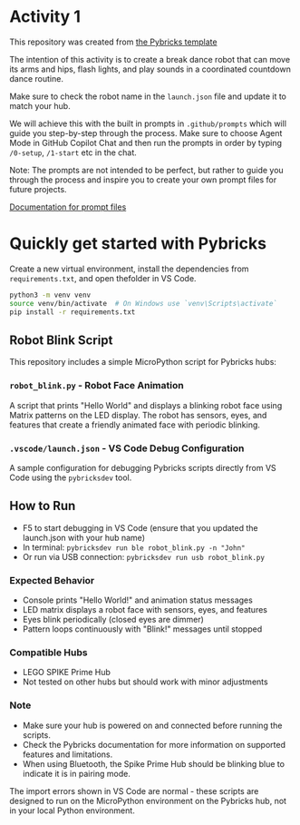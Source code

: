 # Activity 1

This repository was created from [the Pybricks template](https://github.com/pybricks-and-agentmode/template)

The intention of this activity is to create a break dance robot that can move its arms and hips, flash lights, and play sounds in a coordinated countdown dance routine.

Make sure to check the robot name in the `launch.json` file and update it to match your hub.

We will achieve this with the built in prompts in `.github/prompts` which will guide you step-by-step through the process.
Make sure to choose Agent Mode in GitHub Copilot Chat and then run the prompts in order by typing ```/0-setup```, ```/1-start``` etc in the chat.

Note: The prompts are not intended to be perfect, but rather to guide you through the process and inspire you to create your own prompt files for future projects.

[Documentation for prompt files](https://docs.github.com/en/copilot/tutorials/customization-library/prompt-files/your-first-prompt-file)

# Quickly get started with Pybricks


Create a new virtual environment, install the dependencies from `requirements.txt`, and open thefolder in VS Code.

```bash
python3 -m venv venv
source venv/bin/activate  # On Windows use `venv\Scripts\activate`
pip install -r requirements.txt
```


## Robot Blink Script

This repository includes a simple MicroPython script for Pybricks hubs:

### `robot_blink.py` - Robot Face Animation
A script that prints "Hello World" and displays a blinking robot face using Matrix patterns on the LED display. The robot has sensors, eyes, and features that create a friendly animated face with periodic blinking.

### `.vscode/launch.json` - VS Code Debug Configuration
A sample configuration for debugging Pybricks scripts directly from VS Code using the `pybricksdev` tool.

## How to Run

- F5 to start debugging in VS Code (ensure that you updated the launch.json with your hub name)
- In terminal: ```pybricksdev run ble robot_blink.py -n "John"```
- Or run via USB connection: ```pybricksdev run usb robot_blink.py```

### Expected Behavior
- Console prints "Hello World!" and animation status messages
- LED matrix displays a robot face with sensors, eyes, and features
- Eyes blink periodically (closed eyes are dimmer)
- Pattern loops continuously with "Blink!" messages until stopped

### Compatible Hubs

- LEGO SPIKE Prime Hub
- Not tested on other hubs but should work with minor adjustments

### Note
- Make sure your hub is powered on and connected before running the scripts.
- Check the Pybricks documentation for more information on supported features and limitations.
- When using Bluetooth, the Spike Prime Hub should be blinking blue to indicate it is in pairing mode.

The import errors shown in VS Code are normal - these scripts are designed to run on the MicroPython environment on the Pybricks hub, not in your local Python environment.
